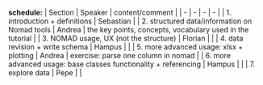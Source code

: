 **schedule:**
| Section | Speaker |  content/comment |
| - | - | - | - |
| 1. introduction + definitions | Sebastian |
| 2. structured data/information on Nomad tools | Andrea | the key points, concepts, vocabulary used in the tutorial |
| 3. NOMAD usage, UX (not the structure)  | Florian |   |
| 4. data revision + write schema | Hampus |  |
| 5. more advanced usage: xlsx + plotting | Andrea |  exercise: parse one column in nomad |
| 6. more advanced usage: base classes functionality + referencing | Hampus |  |
| 7. explore data | Pepe | | 
